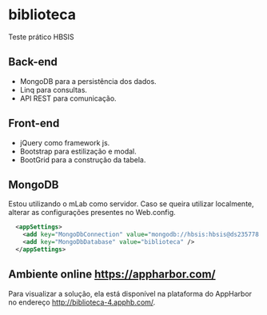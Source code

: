 # biblioteca
Teste prático HBSIS

## Back-end
- MongoDB para a persistência dos dados.
- Linq para consultas.
- API REST para comunicação.

## Front-end
- jQuery como framework js.
- Bootstrap para estilização e modal.
- BootGrid para a construção da tabela.

## MongoDB

Estou utilizando o mLab como servidor. Caso se queira utilizar localmente, alterar as configurações presentes no Web.config.

```xml
  <appSettings>
    <add key="MongoDbConnection" value="mongodb://hbsis:hbsis@ds235778.mlab.com:35778/biblioteca" />
    <add key="MongoDbDatabase" value="biblioteca" />
  </appSettings>
```
  
## Ambiente online https://appharbor.com/

Para visualizar a solução, ela está disponível na plataforma do AppHarbor no endereço http://biblioteca-4.apphb.com/.

